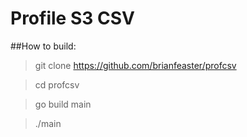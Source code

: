 # Profile S3 CSV

##How to build:

> git clone https://github.com/brianfeaster/profcsv

> cd profcsv

> go build main

> ./main
